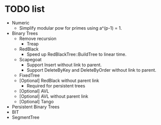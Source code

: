 # TODO list
* Numeric
	* Simplify modular pow for primes using a^(p-1) = 1.
* Binary Trees
	* Remove recursion
		* Treap
	* RedBlack
		* Speed up RedBlackTree::BuildTree to linear time.
	* Scapegoat
		* Support Insert without link to parent.
		* Support DeleteByKey and DeleteByOrder without link to parent.
	* FixedTree
	* [Optional] RedBlack without parent link
		* Required for persistent trees
	* [Optional] AVL
	* [Optional] AVL without parent link
	* [Optional] Tango
* Persistent Binary Trees
* BIT
* SegmentTree
